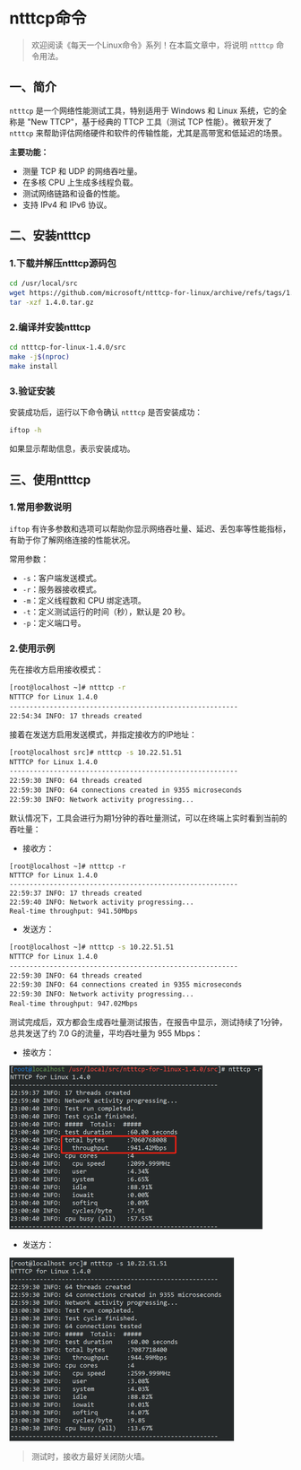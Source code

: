 # ntttcp命令



> 欢迎阅读《每天一个Linux命令》系列！在本篇文章中，将说明 `ntttcp` 命令用法。

## 一、简介

`ntttcp` 是一个网络性能测试工具，特别适用于 Windows 和 Linux 系统，它的全称是 "New TTCP"，基于经典的 TTCP 工具（测试 TCP 性能）。微软开发了 `ntttcp` 来帮助评估网络硬件和软件的传输性能，尤其是高带宽和低延迟的场景。

**主要功能：**

- 测量 TCP 和 UDP 的网络吞吐量。
- 在多核 CPU 上生成多线程负载。
- 测试网络链路和设备的性能。
- 支持 IPv4 和 IPv6 协议。



## 二、安装ntttcp

### 1.下载并解压ntttcp源码包

```bash
cd /usr/local/src
wget https://github.com/microsoft/ntttcp-for-linux/archive/refs/tags/1.4.0.tar.gz
tar -xzf 1.4.0.tar.gz
```

### 2.编译并安装ntttcp

```bash
cd ntttcp-for-linux-1.4.0/src
make -j$(nproc)
make install
```

### 3.验证安装

安装成功后，运行以下命令确认 `ntttcp` 是否安装成功：

```bash
iftop -h
```
如果显示帮助信息，表示安装成功。



## 三、使用ntttcp

### 1.常用参数说明

`iftop` 有许多参数和选项可以帮助你显示网络吞吐量、延迟、丢包率等性能指标，有助于你了解网络连接的性能状况。

常用参数：

- `-s`：客户端发送模式。
- `-r`：服务器接收模式。
- `-m`：定义线程数和 CPU 绑定选项。
- `-t`：定义测试运行的时间（秒），默认是 20 秒。
- `-p`：定义端口号。

### 2.使用示例

先在接收方启用接收模式：

```bash
[root@localhost ~]# ntttcp -r
NTTTCP for Linux 1.4.0
---------------------------------------------------------
22:54:34 INFO: 17 threads created
```

接着在发送方启用发送模式，并指定接收方的IP地址：

```bash
[root@localhost src]# ntttcp -s 10.22.51.51
NTTTCP for Linux 1.4.0
---------------------------------------------------------
22:59:30 INFO: 64 threads created
22:59:30 INFO: 64 connections created in 9355 microseconds
22:59:30 INFO: Network activity progressing...
```

默认情况下，工具会进行为期1分钟的吞吐量测试，可以在终端上实时看到当前的吞吐量：

- 接收方：

```
[root@localhost ~]# ntttcp -r
NTTTCP for Linux 1.4.0
---------------------------------------------------------
22:59:37 INFO: 17 threads created
22:59:40 INFO: Network activity progressing...
Real-time throughput: 941.50Mbps
```

- 发送方：

```bash
[root@localhost ~]# ntttcp -s 10.22.51.51
NTTTCP for Linux 1.4.0
---------------------------------------------------------
22:59:30 INFO: 64 threads created
22:59:30 INFO: 64 connections created in 9355 microseconds
22:59:30 INFO: Network activity progressing...
Real-time throughput: 947.02Mbps
```

测试完成后，双方都会生成吞吐量测试报告，在报告中显示，测试持续了1分钟，总共发送了约 7.0 G的流量，平均吞吐量为 955 Mbps：

- 接收方：

<img src="https://raw.githubusercontent.com/zyx3721/Picbed/main/blog-images/2024/10/13/eeaa9a84eee15f4da5bdf53fa74be67c-image-20241013230337181-029806.png" alt="image-20241013230337181" style="zoom:50%;" />

- 发送方：

<img src="https://raw.githubusercontent.com/zyx3721/Picbed/main/blog-images/2024/10/13/33af525b57cdf3e199abafd1b23af98a-image-20241013230301107-b60ece.png" alt="image-20241013230301107" style="zoom:50%;" />

> 测试时，接收方最好关闭防火墙。
